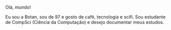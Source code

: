 Olá, mundo!

Eu sou a Botan, sou de 97 e gosto de café, tecnologia e scifi. Sou estudante de CompSci (Ciência da Computação) e desejo documentar meus estudos.
